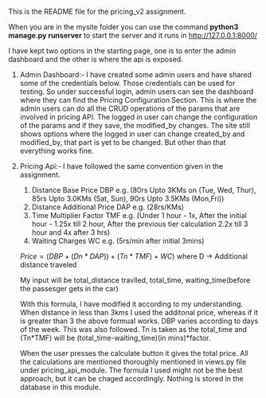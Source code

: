 This is the README file for the pricing_v2 assignment. 

When you are in the mysite folder you can use the command **python3 manage.py runserver** to start the server and it runs in http://127.0.0.1:8000/

I have kept two options in the starting page, one is to enter the admin dashboard and the other is where the api is exposed. 

1. Admin Dashboard:-
     I have created some admin users and have shared some of the credentials below. Those credentials can be used for testing. So under successful login, admin users can see the dashboard
     where they can find the Pricing Configuration Section. This is where the admin users can do all the CRUD operations of the params that are involved in pricing API. The logged in user can
    change the configuration of the params and if they save, the modified_by changes. The site still shows options where the logged in user can change created_by and modified_by, that part is
    yet to be changed. But other than that everything works fine.

2. Pricing Api:-
    I have followed the same convention given in the assignment.
    1. Distance Base Price DBP e.g. (80rs  Upto 3KMs on (Tue, Wed, Thur), 85rs Upto 3.0KMs (Sat, Sun), 90rs Upto 3.5KMs (Mon,Fri))
    2. Distance Additional Price DAP e.g. (28rs/KMs)
    3. Time Multiplier Factor TMF e.g. (Under 1 hour - 1x, After the initial hour - 1.25x till 2 hour, After the previous tier calculation 2.2x till 3 hour and 4x after 3 hrs) 
    4. Waiting Charges WC e.g. (5rs/min after initial 3mins)

    $Price = (DBP + (Dn * DAP)) + (Tn * TMF) + WC$) where  D → Additional distance traveled

    My input will be total_distance travlled, total_time, waiting_time(before the passesger gets in the car)
    
    With this formula, I have modified it according to my understanding. When distance in less than 3kms I used the additonal price, whereas if it is greater than 3 the above formual works.
    DBP varies according to days of the week. This was also followed. Tn is taken as the total_time and (Tn*TMF) will be (total_time-waiting_time)(in mins)*factor.

    When the user presses the calculate button it gives the total price. All the calculations are mentioned thoroughly mentioned in views.py file under pricing_api_module. The formula I used
    might not be the best approach, but it can be chaged accordingly. Nothing is stored in the database in this module.
    
